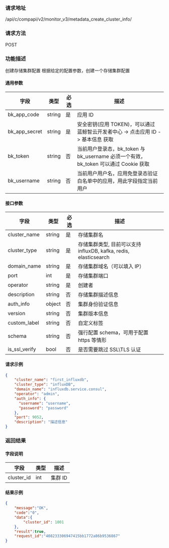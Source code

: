 
### 请求地址

/api/c/compapi/v2/monitor_v3/metadata_create_cluster_info/



### 请求方法

POST


### 功能描述

创建存储集群配置
根据给定的配置参数，创建一个存储集群配置



#### 通用参数

| 字段 | 类型 | 必选 |  描述 |
|-----------|------------|--------|------------|
| bk_app_code  |  string    | 是 | 应用 ID     |
| bk_app_secret|  string    | 是 | 安全密钥(应用 TOKEN)，可以通过 蓝鲸智云开发者中心 -&gt; 点击应用 ID -&gt; 基本信息 获取 |
| bk_token     |  string    | 否 | 当前用户登录态，bk_token 与 bk_username 必须一个有效，bk_token 可以通过 Cookie 获取 |
| bk_username  |  string    | 否 | 当前用户用户名，应用免登录态验证白名单中的应用，用此字段指定当前用户 |

#### 接口参数

| 字段           | 类型   | 必选 | 描述        |
| -------------- | ------ | ---- | ----------- |
| cluster_name     | string | 是   | 存储集群名 |
| cluster_type | string | 是 | 存储集群类型, 目前可以支持 influxDB, kafka, redis, elasticsearch |
| domain_name   | string | 是   | 存储集群域名（可以填入 IP） |
| port   | int | 是   | 存储集群端口 |
| operator | string | 是 | 创建者 |
| description   | string | 否   | 存储集群描述信息 |
| auth_info | object | 否 | 集群身份验证信息 |
| version | string | 否 | 集群版本信息 | 
| custom_label | string | 否 | 自定义标签 | 
| schema | string | 否 | 强行配置 schema，可用于配置 https 等情形 | 
| is_ssl_verify | bool | 否 | 是否需要跳过 SSL\TLS 认证 | 

#### 请求示例

```json
{
	"cluster_name": "first_influxdb",
	"cluster_type": "influxDB",
	"domain_name": "influxdb.service.consul",
	"operator": "admin",
	"auth_info": {
	  "username": "username",
	  "password": "password"
	},
	"port": 9052,
	"description": "描述信息"
}
```

### 返回结果

#### 字段说明

| 字段                | 类型   | 描述     |
| ------------------- | ------ | -------- |
| cluster_id | int | 集群 ID |

#### 结果示例

```json
{
    "message":"OK",
    "code":"0",
    "data":{
    	"cluster_id": 1001
    },
    "result":true,
    "request_id":"408233306947415bb1772a86b9536867"
}
```